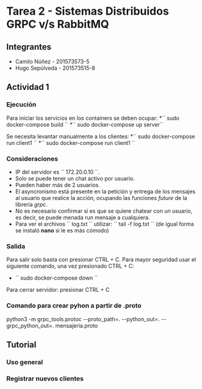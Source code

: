 # Tarea 2 - Sistemas Distribuidos GRPC v/s RabbitMQ

## Integrantes
* Camilo Núñez - 201573573-5
* Hugo Sepúlveda - 201573515-8

## Actividad 1

### Ejecución
Para iniciar los servicios en los containers se deben ocupar:
*´´ sudo docker-compose build ´´
*´´ sudo docker-compose up server´´

Se necesita levantar manualmente a los clientes:
 *´´ sudo docker-compose run client1 ´´
 *´´ sudo docker-compose run client1 ´´
 
### Consideraciones
* IP del servidor es ´´ 172.20.0.10 ´´.
* Solo se puede tener un chat activo por usuario.
* Pueden haber más de 2 usuarios.
* El asyncronismo está presente en la petición y entrega de los mensajes al usuario que realice la acción, ocupando las funciones _future_ de la librería _grpc_. 
* No es necesario confirmar si es que se quiere chatear con un usuario, es decir, se puede menada run mensaje a cualquiera.
* Para ver el archivos ´´ log.txt ´´ utilizar: ´´ tail -f log.txt ´´ (de igual forma se instaló __nano__ si le es más cómodo)

### Salida
Para salir solo basta con presionar CTRL + C. Para mayor seguridad usar el siguiente comando, una vez presionado CTRL + C:

* ´´ sudo docker-compose down ´´

Para cerrar servidor: presionar CTRL + C

### Comando para crear pyhon a partir de .proto
python3 -m grpc_tools.protoc --proto_path=. --python_out=. --grpc_python_out=. mensajeria.proto

## Tutorial

### Uso general

### Registrar nuevos clientes